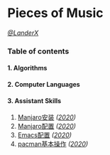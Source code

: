 <link rel="stylesheet" href="./css/splendor.css">

# Pieces of Music
_[@LanderX](https://github.com/Lander-Hatsune)_

### Table of contents

#### 1. Algorithms ####

#### 2. Computer Languages ####

#### 3. Assistant Skills ####
  1. [Manjaro安装](http://lander-hatsune.github.io/2020/manjaro-install.html) 
    _([2020](http://lander-hatsune.github.io/2020/2020index.html))_
  2. [Manjaro配置](http://lander-hatsune.github.io/2020/manjaro-config.html)
  _([2020](http://lander-hatsune.github.io/2020/2020index.html))_
  3. [Emacs配置](http://lander-hatsune.github.io/2020/emacs-config.html)
  _([2020](http://lander-hatsune.github.io/2020/2020index.html))_
  4. [pacman基本操作](http://lander-hatsune.github.io/2020/pacman.html)
  _([2020](http://lander-hatsune.github.io/2020/2020index.html))_
